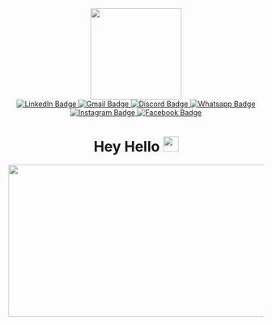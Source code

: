 <div id="header" align="center">
    <img
        src="https://media.giphy.com/media/bGgsc5mWoryfgKBx1u/giphy.gif"
        width="180"/>
</div>
<div id="badges" align="center">
    <a href="https://www.linkedin.com/in/helmi-touati-451518273">
        <img
            src="https://img.shields.io/badge/LinkedIn-blue?style=for-the-badge&logo=linkedin&logoColor=white"
            alt="LinkedIn Badge"/>
    </a>
    <a href="mailto:touatizh@gmail.com">
        <img
            src="https://img.shields.io/badge/gmail-yellow?logo=gmail&logoColor=white&style=for-the-badge"
            alt="Gmail Badge"/>
    </a>
    <a href="https://discordapp.com/users/touatizh#2454">
        <img
            src="https://img.shields.io/badge/discord-purple?logo=discord&logoColor=white&style=for-the-badge"
            alt="Discord Badge"/>
    </a>
    <a href="https://wa.me/21694343181">
        <img
            src="https://img.shields.io/badge/whatsapp-green?logo=whatsapp&logoColor=white&style=for-the-badge"
            alt="Whatsapp Badge"/>
    </a>
    <a href="https://www.instagram.com/helmitouatii/">
        <img
            src="https://img.shields.io/badge/instagram-red?logo=instagram&logoColor=white&style=for-the-badge"
            alt="Instagram Badge"/>
    </a>
    <a href="https://www.facebook.com/touatiih/">
        <img
            src="https://img.shields.io/badge/Facebook-blue?logo=facebook&logoColor=white&style=for-the-badge"
            alt="Facebook Badge"/>
    </a><br>
    <img src="https://komarev.com/ghpvc/?username=touatizh&style=flat-square&color=blue" alt=""/>
    <h1>
        Hey Hello
        <img src="https://media.giphy.com/media/hvRJCLFzcasrR4ia7z/giphy.gif" width="30px"/>
    </h1>
</div>
<div align="center">
  <img src="https://media.giphy.com/media/SWoSkN6DxTszqIKEqv/giphy.gif" width="600" height="300"/>
</div>
